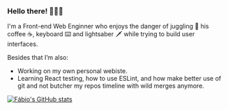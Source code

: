 ### Hello there! 🙋🏼‍♂️

I'm a Front-end Web Enginner who enjoys the danger of juggling 🤹 his coffee ☕, keyboard ⌨️ and lightsaber 🗡️ while trying to build user interfaces.

Besides that I’m also:
 - Working on my own personal webiste.
 - Learning React testing, how to use ESLint, and how make better use of git and not butcher my repos timeline with wild merges anymore.

[![Fábio's GitHub stats](https://github-readme-stats.vercel.app/api?username=chagall)](https://github.com/anuraghazra/github-readme-stats)
